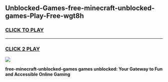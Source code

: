 
## Unblocked-Games-free-minecraft-unblocked-games-Play-Free-wgt8h
<h3>
<a href="https://premium76.site?title=free-minecraft-unblocked-games&ref=23A">CLICK TO PLAY</a></h3>
<hr>

<h3>
<a href="https://premium76.site?title=free-minecraft-unblocked-games&ref=23A">CLICK 2 PLAY</a>
  
</h3>

<a href="https://premium76.site?title=free-minecraft-unblocked-games&ref=23A"><img src="https://clearcache.store/games.png"></a>


**free-minecraft-unblocked-games games unblocked: Your Gateway to Fun and Accessible Online Gaming**
